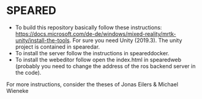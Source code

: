# SPEARED
- To build this repository basically follow these instructions: https://docs.microsoft.com/de-de/windows/mixed-reality/mrtk-unity/install-the-tools. 
For sure you need Unity (2019.3). The unity project is contained in spearedar.  
- To install the server follow the instructions in speareddocker.  
- To install the webeditor follow open the index.html in spearedweb (probably you need to change the address of the ros backend server in the code).

For more instructions, consider the theses of Jonas Eilers & Michael Wieneke
